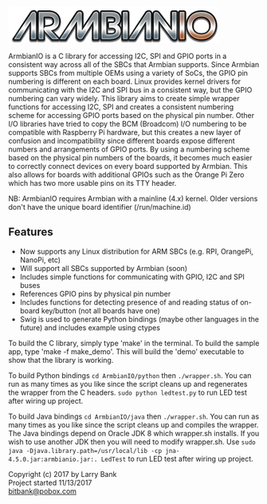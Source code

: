 ![Logo](images/logo.png)

ArmbianIO is a C library for accessing I2C, SPI and GPIO ports in a consistent
way across all of the SBCs that Armbian supports. Since Armbian supports SBCs
from multiple OEMs using a variety of SoCs, the GPIO pin numbering is different
on each board. Linux provides kernel drivers for communicating with the I2C
and SPI bus in a consistent way, but the GPIO numbering can vary widely.
This library aims to create simple wrapper functions for accessing I2C, SPI
and creates a consistent numbering scheme for accessing GPIO ports based on
the physical pin number. Other I/O libraries have tried to copy the BCM
(Broadcom) I/O numbering to be compatible with Raspberry Pi hardware, but this
creates a new layer of confusion and incompatibility since different boards
expose different numbers and arrangements of GPIO ports. By using a numbering
scheme based on the physical pin numbers of the boards, it becomes much easier
to correctly connect devices on every board supported by Armbian. This also
allows for boards with additional GPIOs such as the Orange Pi Zero which has
two more usable pins on its TTY header.

NB: ArmbianIO requires Armbian with a mainline (4.x) kernel. Older versions
don't have the unique board identifier (/run/machine.id)

Features
--------
- Now supports any Linux distribution for ARM SBCs (e.g. RPI, OrangePi, NanoPi, etc)
- Will support all SBCs supported by Armbian (soon)
- Includes simple functions for communicating with GPIO, I2C and SPI buses
- References GPIO pins by physical pin number
- Includes functions for detecting presence of and reading status of on-board
  key/button (not all boards have one)
- Swig is used to generate Python bindings (maybe other languages in the future) and includes example using ctypes
 
To build the C library, simply type 'make' in the terminal. To build the sample
app, type 'make -f make_demo'. This will build the 'demo' executable to show
that the library is working.

To build Python bindings `cd ArmbianIO/python` then `./wrapper.sh`. You can run
as many times as you like since the script cleans up and regenerates the wrapper
from the C headers. `sudo python ledtest.py` to run LED test after wiring up
project.

To build Java bindings `cd ArmbianIO/java` then `./wrapper.sh`. You can run as
many times as you like since the script cleans up and compiles the wrapper. The
Java bindings depend on Oracle JDK 8 which wrapper.sh installs. If you wish to
use another JDK then you will need to modify wrapper.sh. Use
`sudo java -Djava.library.path=/usr/local/lib -cp jna-4.5.0.jar:armbianio.jar:. LedTest`
to run LED test after wiring up project.

Copyright (c) 2017 by Larry Bank<br>
Project started 11/13/2017<br>
bitbank@pobox.com<br>

